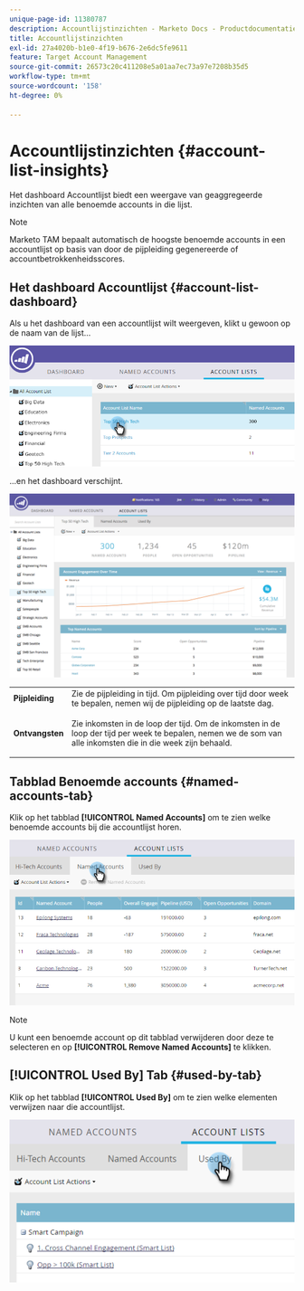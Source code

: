 ```yaml
---
unique-page-id: 11380787
description: Accountlijstinzichten - Marketo Docs - Productdocumentatie
title: Accountlijstinzichten
exl-id: 27a4020b-b1e0-4f19-b676-2e6dc5fe9611
feature: Target Account Management
source-git-commit: 26573c20c411208e5a01aa7ec73a97e7208b35d5
workflow-type: tm+mt
source-wordcount: '158'
ht-degree: 0%

---
```


# Accountlijstinzichten {#account-list-insights}

Het dashboard Accountlijst biedt een weergave van geaggregeerde inzichten van alle benoemde accounts in die lijst.

>[!NOTE]
>
>Marketo TAM bepaalt automatisch de hoogste benoemde accounts in een accountlijst op basis van door de pijpleiding gegenereerde of accountbetrokkenheidsscores.

## Het dashboard Accountlijst {#account-list-dashboard}

Als u het dashboard van een accountlijst wilt weergeven, klikt u gewoon op de naam van de lijst...

![](assets/one-new.png)

...en het dashboard verschijnt.

![](assets/two-new-1.png)

<table>
 <tbody>
  <tr>
   <td colspan="1"><strong><span class="uicontrol">Pijpleiding</span></strong></td>
   <td colspan="1">Zie de pijpleiding in tijd. Om pijpleiding over tijd door week te bepalen, nemen wij de pijpleiding op de laatste dag.</td>
  </tr>
  <tr>
   <td><strong><span class="uicontrol">Ontvangsten</span></strong></td>
   <td><p>Zie inkomsten in de loop der tijd. Om de inkomsten in de loop der tijd per week te bepalen, nemen we de som van alle inkomsten die in die week zijn behaald.</p></td>
  </tr>
 </tbody>
</table>

## Tabblad Benoemde accounts {#named-accounts-tab}

Klik op het tabblad **[!UICONTROL Named Accounts]** om te zien welke benoemde accounts bij die accountlijst horen.

![](assets/three-1.png)

>[!NOTE]
>
>U kunt een benoemde account op dit tabblad verwijderen door deze te selecteren en op **[!UICONTROL Remove Named Accounts]** te klikken.

## [!UICONTROL Used By] Tab {#used-by-tab}

Klik op het tabblad **[!UICONTROL Used By]** om te zien welke elementen verwijzen naar die accountlijst.

![](assets/four-2.png)
